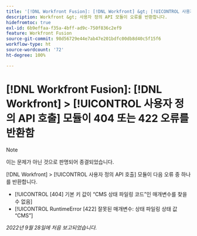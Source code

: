 ```yaml
---
title: '[!DNL Workfront Fusion]: [!DNL Workfront] &gt; [!UICONTROL 사용자 정의 API 호출] 모듈이 404 또는 422 오류를 반환함'
description: Workfront &gt; 사용자 정의 API 모듈이 오류를 반환합니다.
hidefromtoc: true
exl-id: 6b9effaa-f35a-4bff-ad9c-750f836c2ef9
feature: Workfront Fusion
source-git-commit: 98d56729e44e7ab47e201bdfc00db8d40c5f15f6
workflow-type: ht
source-wordcount: '72'
ht-degree: 100%

---
```


# [!DNL Workfront Fusion]: [!DNL Workfront] > [!UICONTROL 사용자 정의 API 호출] 모듈이 404 또는 422 오류를 반환함

>[!NOTE]
>
>이는 문제가 아닌 것으로 판명되어 종결되었습니다.

[!DNL Workfront] > [!UICONTROL 사용자 정의 API 호출] 모듈이 다음 오류 중 하나를 반환합니다.

* [!UICONTROL [404] 기본 키 값이 “CMS 상태 파일링 코드”인 매개변수를 찾을 수 없음]
* [!UICONTROL RuntimeError [422] 잘못된 매개변수: 상태 파일링 상태 값 “CMS”]

_2022년 9월 28일에 처음 보고되었습니다._
